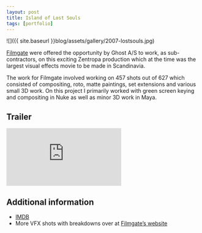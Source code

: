 ```yaml
---
layout: post
title: Island of Lost Souls
tags: [portfolio]
---
```


![]({{ site.baseurl }}blog/assets/gallery/2007-lostsouls.jpg)

[Filmgate](http://www.filmgate.se) were offered the opportunity by Ghost A/S to work, as sub-contractors, on this exciting Zentropa production which at the time was the largest visual effects movie to be made in Scandinavia.

<!--more-->

The work for Filmgate involved working on 457 shots out of 627 which consisted of compositing, roto, matte paintings, set extensions and various small 3D work. On this project I primarily worked with green screen keying and compositing in Nuke as well as minor 3D work in Maya.

## Trailer

<iframe src="https://player.vimeo.com/video/9685584" frameborder="0" webkitallowfullscreen mozallowfullscreen allowfullscreen></iframe>

## Additional information

- [IMDB](http://www.imdb.com/title/tt0466449/)
- More VFX shots with breakdowns over at [Filmgate’s website](http://www.filmgate.se/features/island-of-lost-souls)
